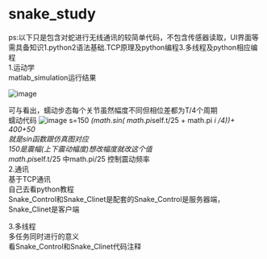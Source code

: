 # snake_study  
ps:以下只是包含对蛇进行无线通讯的较简单代码，不包含传感器读取，UI界面等
需具备知识1.python2语法基础.TCP原理及python编程3.多线程及python相应编程  
1.运动学  
matlab_simulation运行结果

![image](https://github.com/user-attachments/assets/b98af6c9-def2-444d-8267-3ecdb19cba53)

可与看出，蠕动步态每个关节虽然幅度不同但相位差都为T/4个周期  
蠕动代码
![image](https://github.com/user-attachments/assets/57774a68-9f27-4cc2-9e13-fc40725db4fa)
s=150 *(math.sin( math.pi*self.t/25 + math.pi *i /4))+ 400+50  
就是sin函数跟仿真图对应  
150是震幅(上下震动幅度)想改幅度就改这个值  
math.pi*self.t/25 中math.pi/25 控制震动频率  
2.通讯  
  基于TCP通讯  
自己去看python教程    
 Snake_Control和Snake_Clinet是配套的Snake_Control是服务器端，Snake_Clinet是客户端

3.多线程  
  多任务同时进行的意义  
  看Snake_Control和Snake_Clinet代码注释  
 
